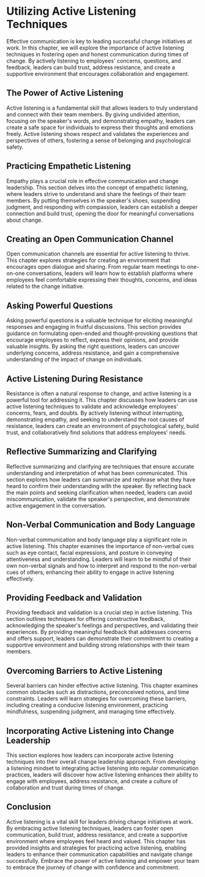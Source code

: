 Utilizing Active Listening Techniques
================================================

Effective communication is key to leading successful change initiatives at work. In this chapter, we will explore the importance of active listening techniques in fostering open and honest communication during times of change. By actively listening to employees' concerns, questions, and feedback, leaders can build trust, address resistance, and create a supportive environment that encourages collaboration and engagement.

The Power of Active Listening
-----------------------------

Active listening is a fundamental skill that allows leaders to truly understand and connect with their team members. By giving undivided attention, focusing on the speaker's words, and demonstrating empathy, leaders can create a safe space for individuals to express their thoughts and emotions freely. Active listening shows respect and validates the experiences and perspectives of others, fostering a sense of belonging and psychological safety.

Practicing Empathetic Listening
-------------------------------

Empathy plays a crucial role in effective communication and change leadership. This section delves into the concept of empathetic listening, where leaders strive to understand and share the feelings of their team members. By putting themselves in the speaker's shoes, suspending judgment, and responding with compassion, leaders can establish a deeper connection and build trust, opening the door for meaningful conversations about change.

Creating an Open Communication Channel
--------------------------------------

Open communication channels are essential for active listening to thrive. This chapter explores strategies for creating an environment that encourages open dialogue and sharing. From regular team meetings to one-on-one conversations, leaders will learn how to establish platforms where employees feel comfortable expressing their thoughts, concerns, and ideas related to the change initiative.

Asking Powerful Questions
-------------------------

Asking powerful questions is a valuable technique for eliciting meaningful responses and engaging in fruitful discussions. This section provides guidance on formulating open-ended and thought-provoking questions that encourage employees to reflect, express their opinions, and provide valuable insights. By asking the right questions, leaders can uncover underlying concerns, address resistance, and gain a comprehensive understanding of the impact of change on individuals.

Active Listening During Resistance
----------------------------------

Resistance is often a natural response to change, and active listening is a powerful tool for addressing it. This chapter discusses how leaders can use active listening techniques to validate and acknowledge employees' concerns, fears, and doubts. By actively listening without interrupting, demonstrating empathy, and seeking to understand the root causes of resistance, leaders can create an environment of psychological safety, build trust, and collaboratively find solutions that address employees' needs.

Reflective Summarizing and Clarifying
-------------------------------------

Reflective summarizing and clarifying are techniques that ensure accurate understanding and interpretation of what has been communicated. This section explores how leaders can summarize and rephrase what they have heard to confirm their understanding with the speaker. By reflecting back the main points and seeking clarification when needed, leaders can avoid miscommunication, validate the speaker's perspective, and demonstrate active engagement in the conversation.

Non-Verbal Communication and Body Language
------------------------------------------

Non-verbal communication and body language play a significant role in active listening. This chapter examines the importance of non-verbal cues such as eye contact, facial expressions, and posture in conveying attentiveness and understanding. Leaders will learn to be mindful of their own non-verbal signals and how to interpret and respond to the non-verbal cues of others, enhancing their ability to engage in active listening effectively.

Providing Feedback and Validation
---------------------------------

Providing feedback and validation is a crucial step in active listening. This section outlines techniques for offering constructive feedback, acknowledging the speaker's feelings and perspectives, and validating their experiences. By providing meaningful feedback that addresses concerns and offers support, leaders can demonstrate their commitment to creating a supportive environment and building strong relationships with their team members.

Overcoming Barriers to Active Listening
---------------------------------------

Several barriers can hinder effective active listening. This chapter examines common obstacles such as distractions, preconceived notions, and time constraints. Leaders will learn strategies for overcoming these barriers, including creating a conducive listening environment, practicing mindfulness, suspending judgment, and managing time effectively.

Incorporating Active Listening into Change Leadership
-----------------------------------------------------

This section explores how leaders can incorporate active listening techniques into their overall change leadership approach. From developing a listening mindset to integrating active listening into regular communication practices, leaders will discover how active listening enhances their ability to engage with employees, address resistance, and create a culture of collaboration and trust during times of change.

Conclusion
----------

Active listening is a vital skill for leaders driving change initiatives at work. By embracing active listening techniques, leaders can foster open communication, build trust, address resistance, and create a supportive environment where employees feel heard and valued. This chapter has provided insights and strategies for practicing active listening, enabling leaders to enhance their communication capabilities and navigate change successfully. Embrace the power of active listening and empower your team to embrace the journey of change with confidence and commitment.
